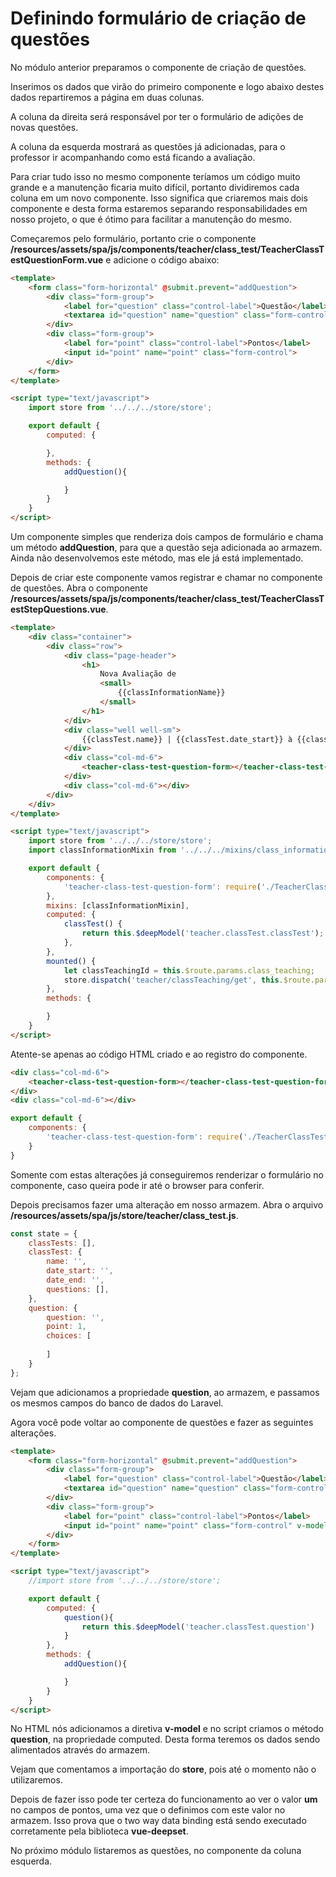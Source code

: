 # Definindo formulário de criação de questões

No módulo anterior preparamos o componente de criação de questões.

Inserimos os dados que virão do primeiro componente e logo abaixo destes dados repartiremos a página em duas colunas.

A coluna da direita será responsável por ter o formulário de adições de novas questões.

A coluna da esquerda mostrará as questões já adicionadas, para o professor ir acompanhando como está ficando a avaliação.

Para criar tudo isso no mesmo componente teríamos um código muito grande e a manutenção ficaria muito difícil, portanto dividiremos cada coluna em um novo componente. Isso significa que criaremos mais dois componente e desta forma estaremos separando responsabilidades em nosso projeto, o que é ótimo para facilitar a manutenção do mesmo.

Começaremos pelo formulário, portanto crie o componente **/resources/assets/spa/js/components/teacher/class_test/TeacherClassTestQuestionForm.vue** e adicione o código abaixo:

```html
<template>
    <form class="form-horizontal" @submit.prevent="addQuestion">
        <div class="form-group">
            <label for="question" class="control-label">Questão</label>
            <textarea id="question" name="question" class="form-control"></textarea>
        </div>
        <div class="form-group">
            <label for="point" class="control-label">Pontos</label>
            <input id="point" name="point" class="form-control">
        </div>
    </form>
</template>

<script type="text/javascript">
    import store from '../../../store/store';

    export default {
        computed: {

        },
        methods: {
            addQuestion(){

            }
        }
    }
</script>
```

Um componente simples que renderiza dois campos de formulário e chama um método **addQuestion**, para que a questão seja adicionada ao armazem. Ainda não desenvolvemos este método, mas ele já está implementado.

Depois de criar este componente vamos registrar e chamar no componente de questões. Abra o componente **/resources/assets/spa/js/components/teacher/class_test/TeacherClassTestStepQuestions.vue**.

```html
<template>
    <div class="container">
        <div class="row">
            <div class="page-header">
                <h1>
                    Nova Avaliação de
                    <small>
                        {{classInformationName}}
                    </small>
                </h1>
            </div>
            <div class="well well-sm">
                {{classTest.name}} | {{classTest.date_start}} à {{classTest.date_end}}
            </div>
            <div class="col-md-6">
                <teacher-class-test-question-form></teacher-class-test-question-form>
            </div>
            <div class="col-md-6"></div>
        </div>
    </div>
</template>

<script type="text/javascript">
    import store from '../../../store/store';
    import classInformationMixin from '../../../mixins/class_information.mixin';

    export default {
        components: {
            'teacher-class-test-question-form': require('./TeacherClassTestQuestionForm.vue')
        },
        mixins: [classInformationMixin],
        computed: {
            classTest() {
                return this.$deepModel('teacher.classTest.classTest');
            },
        },
        mounted() {
            let classTeachingId = this.$route.params.class_teaching;
            store.dispatch('teacher/classTeaching/get', this.$route.params.class_teaching);
        },
        methods: {

        }
    }
</script>
```

Atente-se apenas ao código HTML criado e ao registro do componente.

```html
<div class="col-md-6">
    <teacher-class-test-question-form></teacher-class-test-question-form>
</div>
<div class="col-md-6"></div>
```

```js
export default {
    components: {
        'teacher-class-test-question-form': require('./TeacherClassTestQuestionForm.vue')
    }
}
```

Somente com estas alterações já conseguiremos renderizar o formulário no componente, caso queira pode ir até o browser para conferir.

Depois precisamos fazer uma alteração em nosso armazem. Abra o arquivo **/resources/assets/spa/js/store/teacher/class_test.js**.

```js
const state = {
    classTests: [],
    classTest: {
        name: '',
        date_start: '',
        date_end: '',
        questions: [],
    },
    question: {
        question: '',
        point: 1,
        choices: [
            
        ]
    }
};
```

Vejam que adicionamos a propriedade **question**, ao armazem, e passamos os mesmos campos do banco de dados do Laravel.

Agora você pode voltar ao componente de questões e fazer as seguintes alterações.

```html
<template>
    <form class="form-horizontal" @submit.prevent="addQuestion">
        <div class="form-group">
            <label for="question" class="control-label">Questão</label>
            <textarea id="question" name="question" class="form-control" v-model="question.question"></textarea>
        </div>
        <div class="form-group">
            <label for="point" class="control-label">Pontos</label>
            <input id="point" name="point" class="form-control" v-model="question.point">
        </div>
    </form>
</template>

<script type="text/javascript">
    //import store from '../../../store/store';

    export default {
        computed: {
            question(){
                return this.$deepModel('teacher.classTest.question')
            }
        },
        methods: {
            addQuestion(){

            }
        }
    }
</script>
```

No HTML nós adicionamos a diretiva **v-model** e no script criamos o método **question**, na propriedade computed. Desta forma teremos os dados sendo alimentados através do armazem.

Vejam que comentamos a importação do **store**, pois até o momento não o utilizaremos.

Depois de fazer isso pode ter certeza do funcionamento ao ver o valor **um** no campos de pontos, uma vez que o definimos com este valor no armazem. Isso prova que o two way data binding está sendo executado corretamente pela biblioteca **vue-deepset**.

No próximo módulo listaremos as questões, no componente da coluna esquerda.